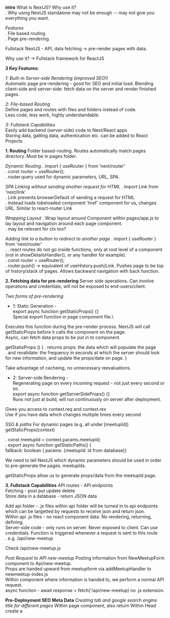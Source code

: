 **intro**
What is NextJS? Why use it?\
. Why using NextJS standalone may not be enough -- may not give you everything you want.

_Features_\
. File based routing\
. Page pre-rendering

Fullstack NextJS - API, data fetching -> pre-render pages with data.

Why use it? -> Fullstack framework for ReactJS

**3 Key Features:**

_1: Built-in Server-side Rendering (improved SEO!)_\
Automatic page pre-rendering - good for SEO and initial load.
Blending client-side and server-side: fetch data on the server and render finished pages.

_2: File-based Routing_\
Define pages and routes with files and folders instead of code.\
Less code, less work, highly understandable.

_3: Fullstack Capabilities_\
Easily add backend (server-side) code to Next/React apps\
Storing data, gatting data, authentication etc. can be added to React Projects

**1. Routing**
Folder based-routing. Routes automatically match pages directory. Must be in pages folder.

_Dynamic Routing_
. import { useRouter } from 'next/router'\
. const router = useRouter();\
. router.query used for dynamic parameters, URL, SPA.

_SPA Linking without sending another request for HTML_
. import Link from 'next/link'\
. Link prevents browserDefault of sending a request for HTML\
. Instead loads tobeloaded component 'href' component for us, changes URL. Similar to react-router Link

_Wrapping Layout_
. Wrap layout around Component within pages/app.js to lay layout and navigation around each page component.\
. may be relevant for ctx too?

_Adding link to a button to redirect to another page_
. import { useRouter } from 'next/router'\
. . react routes do not go inside functions, only at root level of a component (not in showDetailsHandler(), or any handler for example).\
. const router = useRouter();\
. router.push() -> equivalent of useHistory.push/Link. Pushes page to be top of history/stack of pages. Allows backward navigation with back function.

**2. Fetching data for pre-rendering**
Server side operations. Can involve operations and credentials, will not be exposed to end-users/client.

_Two forms of pre-rendering_

- 1: Static Generation -\
  export async function getStaticProps() {}\
  Special export function in page component file.\

Executes this function during the pre-render process. NextJS will call getStaticProps before it calls the component on the page.\
Async, can fetch data props to be put in to component.

getStatisProps () {
. returns props: the data which will populate the page\
. and revalidate: the frequency in seconds at which the server should look for new information, and update the props/date on page.
}

Take advantage of cacheing, no unnecessary reevaluations.

- 2: Server-side Rendering -\
  Regenerating page on every incoming request - not just every second or so.\
  export async function getServerSideProps() {}\
  Runs not just at build, will run continuously on server after deployment.

Gives you access to context.req and context.res\
Use if you have data which changes multiple times every second

_SSG & paths_
For dynamic pages (e.g. all under [meetupId])\
getStaticProps(context)

. const meetupId = context.params.meetupId;\
. export async function getStaticPaths() {\
fallback: boolean
{ params: {meetupId: id from database}}

We need to tell NextJS which dynamic parameters should be used in order to pre-generate the pages. meetupIds.

getStaticProps allow us to generate props/data from the meetupId page.

**3. Fullstack Capabilities**
API routes - API endpoints\
Fetching - post put update delete\
Store data in a database - return JSON data

Add api folder - .js files within api folder will be turned in to api endpoints which can be targetted by requests to receive json and return json.\
Within api .js files - no react component data. No rendering, returning, defining.\
Server-side code - only runs on server. Never exposed to client. Can use credentials. Function is triggered whenever a request is sent to this route\
. e.g. /api/new-meetup

Check /api/new-meetup.js

_Post Request to API new-meetup_
Posting information from NewMeetupForm component to Api/new-meetup.\
Props are handed upward from meetupform via addMeetupHandler to newmeetup-index.js\
Within component where information is handed to, we perform a normal API request.\
async function - await response = fetch('/api/new-meetup) no .js extension.

**Pre-Deployment SEO Meta Data**
_Creating tab and google search engine title for different pages_
Within page component, also return <Head></Head>
Within Head create a <title> component as well as a meta component.

<meta name="description" content="This is what you can do on this page">
Meta description is the description of page which will show under page title on google search.

